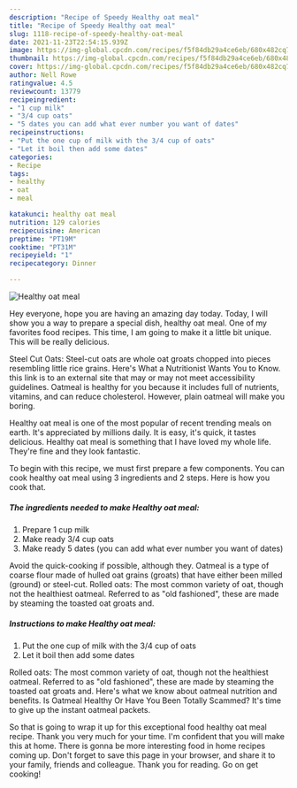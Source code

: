 ```yaml
---
description: "Recipe of Speedy Healthy oat meal"
title: "Recipe of Speedy Healthy oat meal"
slug: 1118-recipe-of-speedy-healthy-oat-meal
date: 2021-11-23T22:54:15.939Z
image: https://img-global.cpcdn.com/recipes/f5f84db29a4ce6eb/680x482cq70/healthy-oat-meal-recipe-main-photo.jpg
thumbnail: https://img-global.cpcdn.com/recipes/f5f84db29a4ce6eb/680x482cq70/healthy-oat-meal-recipe-main-photo.jpg
cover: https://img-global.cpcdn.com/recipes/f5f84db29a4ce6eb/680x482cq70/healthy-oat-meal-recipe-main-photo.jpg
author: Nell Rowe
ratingvalue: 4.5
reviewcount: 13779
recipeingredient:
- "1 cup milk"
- "3/4 cup oats"
- "5 dates you can add what ever number you want of dates"
recipeinstructions:
- "Put the one cup of milk with the 3/4 cup of oats"
- "Let it boil then add some dates"
categories:
- Recipe
tags:
- healthy
- oat
- meal

katakunci: healthy oat meal 
nutrition: 129 calories
recipecuisine: American
preptime: "PT19M"
cooktime: "PT31M"
recipeyield: "1"
recipecategory: Dinner

---
```



![Healthy oat meal](https://img-global.cpcdn.com/recipes/f5f84db29a4ce6eb/680x482cq70/healthy-oat-meal-recipe-main-photo.jpg)

Hey everyone, hope you are having an amazing day today. Today, I will show you a way to prepare a special dish, healthy oat meal. One of my favorites food recipes. This time, I am going to make it a little bit unique. This will be really delicious.

Steel Cut Oats: Steel-cut oats are whole oat groats chopped into pieces resembling little rice grains. Here&#39;s What a Nutritionist Wants You to Know. this link is to an external site that may or may not meet accessibility guidelines. Oatmeal is healthy for you because it includes full of nutrients, vitamins, and can reduce cholesterol. However, plain oatmeal will make you boring.

Healthy oat meal is one of the most popular of recent trending meals on earth. It's appreciated by millions daily. It is easy, it's quick, it tastes delicious. Healthy oat meal is something that I have loved my whole life. They're fine and they look fantastic.


To begin with this recipe, we must first prepare a few components. You can cook healthy oat meal using 3 ingredients and 2 steps. Here is how you cook that.

<!--inarticleads1-->

##### The ingredients needed to make Healthy oat meal:

1. Prepare 1 cup milk
1. Make ready 3/4 cup oats
1. Make ready 5 dates (you can add what ever number you want of dates)


Avoid the quick-cooking if possible, although they. Oatmeal is a type of coarse flour made of hulled oat grains (groats) that have either been milled (ground) or steel-cut. Rolled oats: The most common variety of oat, though not the healthiest oatmeal. Referred to as &#34;old fashioned&#34;, these are made by steaming the toasted oat groats and. 

<!--inarticleads2-->

##### Instructions to make Healthy oat meal:

1. Put the one cup of milk with the 3/4 cup of oats
1. Let it boil then add some dates


Rolled oats: The most common variety of oat, though not the healthiest oatmeal. Referred to as &#34;old fashioned&#34;, these are made by steaming the toasted oat groats and. Here&#39;s what we know about oatmeal nutrition and benefits. Is Oatmeal Healthy Or Have You Been Totally Scammed? It&#39;s time to give up the instant oatmeal packets. 

So that is going to wrap it up for this exceptional food healthy oat meal recipe. Thank you very much for your time. I'm confident that you will make this at home. There is gonna be more interesting food in home recipes coming up. Don't forget to save this page in your browser, and share it to your family, friends and colleague. Thank you for reading. Go on get cooking!
